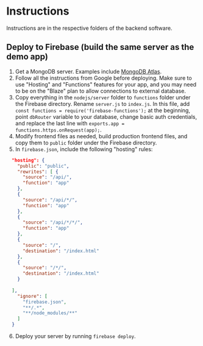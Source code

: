 # Instructions

Instructions are in the respective folders of the backend software.

## Deploy to Firebase (build the same server as the demo app)

1. Get a MongoDB server. Examples include [MongoDB Atlas](https://www.mongodb.com/cloud/atlas).
2. Follow all the instructions from Google before deploying. Make sure to use "Hosting" and "Functions" features for your app, and you may need to be on the "Blaze" plan to allow connections to external database.
3. Copy everything in the `nodejs/server` folder to `functions` folder under the Firebase directory. Rename `server.js` to `index.js`. In this file, add `const functions = require('firebase-functions');` at the beginning, point `dbRouter` variable to your database, change basic auth credentials, and replace the last line with `exports.app = functions.https.onRequest(app);`.
4. Modify frontend files as needed, build production frontend files, and copy them to `public` folder under the Firebase directory.
5. In `firebase.json`, include the following "hosting" rules:
```json
  "hosting": {
    "public": "public",
    "rewrites": [ {
      "source": "/api/",
      "function": "app"
    },
    {
      "source": "/api/*/",
      "function": "app"
    },
    {
      "source": "/api/*/*/",
      "function": "app"
    },
    {
      "source": "/",
      "destination": "/index.html"
    },
    {
      "source": "/*/",
      "destination": "/index.html"
    }
  
  ],
    "ignore": [
      "firebase.json",
      "**/.*",
      "**/node_modules/**"
    ]
  }
```
6. Deploy your server by running `firebase deploy`.